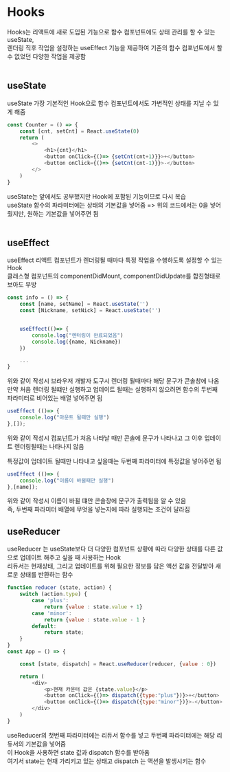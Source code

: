 # Hooks
Hooks는 리액트에 새로 도입된 기능으로 함수 컴포넌트에도 상태 관리를 할 수 있는 useState, <br>
렌더링 직후 작업을 설정하는 useEffect 기능을 제공하여 기존의 함수 컴포넌트에서 할 수 없었던 다양한 작업을 제공함<br><br>

## useState<br>
useState 가장 기본적인 Hook으로 함수 컴포넌트에서도 가변적인 상태를 지닐 수 있게 해줌<br>

```javascript
const Counter = () => {
    const [cnt, setCnt] = React.useState(0)
    return (
        <>
            <h1>{cnt}</h1>
            <button onClick={()=> {setCnt(cnt+1)}}>+</button>
            <button onClick={()=> {setCnt(cnt-1)}}>-</button>
        </>
    )
}

```
useState는 앞에서도 공부했지만 Hook에 포함된 기능이므로 다시 복습<br>
useState 함수의 파라미터에는 상태의 기본값을 넣어줌 => 위의 코드에서는 0을 넣어줬지만, 원하는 기본값을 넣어주면 됨<br><br>

## useEffect <br>
useEffect 리액트 컴포넌트가 렌더링될 때마다 특정 작업을 수행하도록 설정할 수 있는 Hook<br>
클래스형 컴포넌트의 componentDidMount, componentDidUpdate를 합친형태로 보아도 무방 <br>

```javascript
const info = () => {
    const [name, setName] = React.useState('')
    const [Nickname, setNick] = React.useState('')


    useEffect(()=> {
        console.log("렌터링이 완료되었음")
        console.log({name, Nickname})
    })

    ...
}

```
위와 같이 작성시 브라우저 개발자 도구시 렌더링 될때마다 해당 문구가 콘솔창에 나옴<br>
만약 처음 렌더링 될떄만 실행하고 업데이트 될때는 실행하지 않으려면 함수의 두번째 파라미터로 비어있는 배열 넣어주면 됨<br>

```javascript
useEffect (()=> {
    console.log("마운트 될때만 실행")
},[]);
```
위와 같이 작성시 컴포넌트가 처음 나타날 때만 콘솔에 문구가 나타나고 그 이후 업데이트 렌더링될때는 나타나지 않음<br>

특정값이 업데이트 될때만 나타내고 싶을때는 두번째 파라미터에 특정값을 넣어주면 됨 <br>

```javascript
useEffect (()=> {
    console.log("이름이 바뀔때만 실행")
},[name]);
```

위와 같이 작성시 이름이 바뀔 떄만 콘솔창에 문구가 출력됨을 알 수 있음<br>
즉, 두번째 파라미터 배열에 무엇을 넣는지에 따라 실행되는 조건이 달라짐<br>

## useReducer <br>
useReducer 는 useState보다 더 다양한 컴포넌트 상황에 따라 다양한 상태를 다른 값으로 업데이트 해주고 싶을 때 사용하는 Hook<br>
리듀서는 현재상태, 그리고 업데이트를 위해 필요한 정보를 담은 액션 값을 전달받아 새로운 상태를 반환하는 함수<br>

```javascript
function reducer (state, action) {
    switch (action.type) {
        case 'plus':
            return {value : state.value + 1}
        case 'minor':
            return {value : state.value - 1 }
        default:
            return state;
    }
}
const App = () => {

    const [state, dispatch] = React.useReducer(reducer, {value : 0})

    return (
        <div>
            <p>현재 카운터 값은 {state.value}</p>
            <button onClick={()=> dispatch({type:"plus"})}>+</button>
            <button onClick={()=> dispatch({type:"minor"})}>-</button>
        </div>
    )
}

```
useReducer의 첫번째 파라미터에는 리듀서 함수를 넣고 두번쨰 파라미터에는 해당 리듀서의 기본값을 넣어줌<br>
이 Hook을 사용하면 state 값과 dispatch 함수를 받아옴 <br>
여기서 state는 현재 가리키고 있는 상태고 dispatch 는 액션을 발생시키는 함수<br><br>





